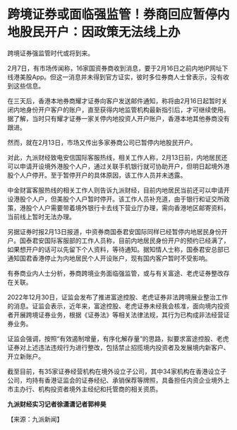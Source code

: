 # 跨境证券或面临强监管！券商回应暂停内地股民开户：因政策无法线上办

跨境证券强监管时代或将到来。

2月7日，有市场传闻称，16家国资券商收到消息，要于2月16日之前内地IP网址下线港美股App。但这一消息并未得到官方证实，彼时多位券商人士曾表示，没有收到这些信息。

在三天后，香港本地券商耀才证券向客户发送邮件通知，称将由2月16日起暂时关闭内地身份开户客户的账户，直至获得内地监管机构最新指引后，才可继续使用。据了解，当时只有耀才证券一家关停内地投资人开户账户，香港本地其他券商没有跟进。

然而，就在2月13日，市场又传出多家券商公司已暂停内地股民开户。

对此，九派财经致电安信国际客服热线，相关工作人称，2月13日前，内地居民还可以申请开设境外港股个人户，通过关联手机银行就可协助开户，但明日起境外港股个人户停开。至于暂停开户的具体原因，该工作人员并未透露。

中金财富客服热线的相关工作人则告诉九派财经，目前内地居民当前还可以申请开设港股个人户，但美股个人户暂时停开。该工作人员补充道，由于银行和证交所政策，港股个人户需要带着境外银行卡去线下营业厅办理，需向香港地区邮寄资料，当前线上暂时无法办理。

另据证券时报2月13日报道，中资券商国泰君安国际同样已经暂停内地居民身份开户。国泰君安国际客服部的工作人员称，目前内地居民身份开户的预约已经满了，如果想开户的话可以先留下个人资料，等待通知。据知情人士称，国泰君安总部已通知国君香港停止为内地居民个人开设账户，现有国内客户暂时不受影响。

有券商业内人士分析，券商跨境业务面临强监管，或与有关富途、老虎证券整改存在关联。

2022年12月30日，证监会发布了推进富途控股、老虎证券非法跨境展业整治工作的消息。证监会表示，近年来，富途控股、老虎证券未经我会核准，面向境内投资者开展跨境证券业务，根据《证券法》等相关法律法规，其行为已构成非法经营证券业务。

证监会强调，按照“有效遏制增量，有序化解存量”的思路，拟要求富途控股、老虎证券对上述违法违规行为进行整改，包括禁止招揽境内投资者及发展境内新客户、开立新账户。

截至目前，有35家证券经营机构在境外设立子公司，其中34家机构在香港设立子公司，均持有香港证监会的证券经纪、承销保荐等牌照，具备担任内资企业境外上市主办行、机构投资者境外主经纪和托管商的相关资质。

**九派财经实习记者徐潇潇记者郭梓昊**

【来源：九派新闻】

